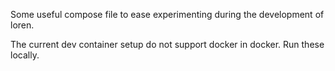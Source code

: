 Some useful compose file to ease experimenting during the development of loren.

The current dev container setup do not support docker in docker.
Run these locally.
